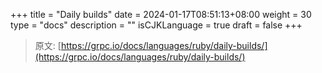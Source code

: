 +++
title = "Daily builds"
date = 2024-01-17T08:51:13+08:00
weight = 30
type = "docs"
description = ""
isCJKLanguage = true
draft = false
+++

> 原文: [https://grpc.io/docs/languages/ruby/daily-builds/](https://grpc.io/docs/languages/ruby/daily-builds/)
